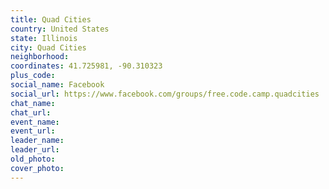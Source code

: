 ```yaml
---
title: Quad Cities
country: United States
state: Illinois
city: Quad Cities
neighborhood: 
coordinates: 41.725981, -90.310323
plus_code:
social_name: Facebook
social_url: https://www.facebook.com/groups/free.code.camp.quadcities
chat_name:
chat_url:
event_name:
event_url:
leader_name:
leader_url:
old_photo: 
cover_photo:
---
```

